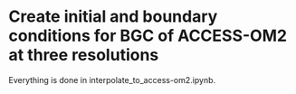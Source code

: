 # Create initial and boundary conditions for BGC of ACCESS-OM2 at three resolutions
Everything is done in interpolate_to_access-om2.ipynb.
